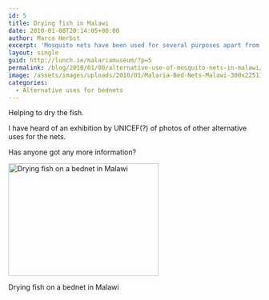 ```yaml
---
id: 5
title: Drying fish in Malawi
date: 2010-01-08T20:14:05+00:00
author: Marco Herbst
excerpt: 'Mosquito nets have been used for several purposes apart from its primary use of avoiding mosquito bites. In Malawi people are using the nets in order to dry fish. '
layout: single
guid: http://lunch.ie/malariamuseum/?p=5
permalink: /blog/2010/01/08/alternative-use-of-mosquito-nets-in-malawi/
image: /assets/images/uploads/2010/01/Malaria-Bed-Nets-Malawi-300x22511.jpg
categories:
  - Alternative uses for bednets
---
```

Helping to dry the fish.

I have heard of an exhibition by UNICEF(?) of photos of other alternative uses for the nets.

Has anyone got any more information?

<div id="attachment_6" style="width: 310px" class="wp-caption alignnone">
  <a href="http://52.48.52.117/assets/images/uploads/2010/01/Malaria-Bed-Nets-Malawi.jpg"><img class="size-medium wp-image-6 " title="Drying fish on a bednet in Malawi" src="http://52.48.52.117/assets/images/uploads/2010/01/Malaria-Bed-Nets-Malawi-300x225.jpg" alt="Drying fish on a bednet in Malawi" width="300" height="225" /></a>
  
  <p class="wp-caption-text">
    Drying fish on a bednet in Malawi
  </p>
</div>